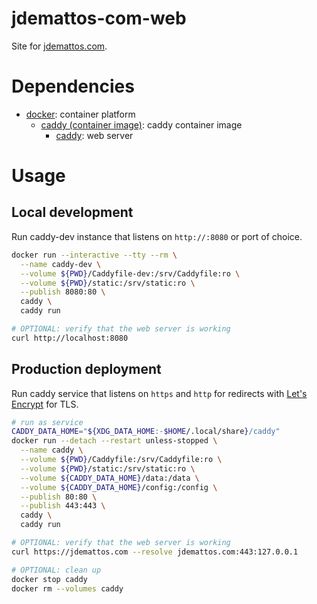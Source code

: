 # jdemattos-com-web
Site for [jdemattos.com](https://jdemattos.com).

# Dependencies
- [docker](https://www.docker.com/): container platform
  - [caddy (container image)](https://hub.docker.com/_/caddy): caddy container image
    - [caddy](https://caddyserver.com/): web server

# Usage
## Local development
Run caddy-dev instance that listens on `http://:8080` or port of choice.

```bash
docker run --interactive --tty --rm \
  --name caddy-dev \
  --volume ${PWD}/Caddyfile-dev:/srv/Caddyfile:ro \
  --volume ${PWD}/static:/srv/static:ro \
  --publish 8080:80 \
  caddy \
  caddy run

# OPTIONAL: verify that the web server is working
curl http://localhost:8080
```

## Production deployment
Run caddy service that listens on `https` and `http` for redirects with [Let's Encrypt](https://letsencrypt.org/) for TLS.

```bash
# run as service
CADDY_DATA_HOME="${XDG_DATA_HOME:-$HOME/.local/share}/caddy"
docker run --detach --restart unless-stopped \
  --name caddy \
  --volume ${PWD}/Caddyfile:/srv/Caddyfile:ro \
  --volume ${PWD}/static:/srv/static:ro \
  --volume ${CADDY_DATA_HOME}/data:/data \
  --volume ${CADDY_DATA_HOME}/config:/config \
  --publish 80:80 \
  --publish 443:443 \
  caddy \
  caddy run

# OPTIONAL: verify that the web server is working
curl https://jdemattos.com --resolve jdemattos.com:443:127.0.0.1

# OPTIONAL: clean up
docker stop caddy
docker rm --volumes caddy
```
